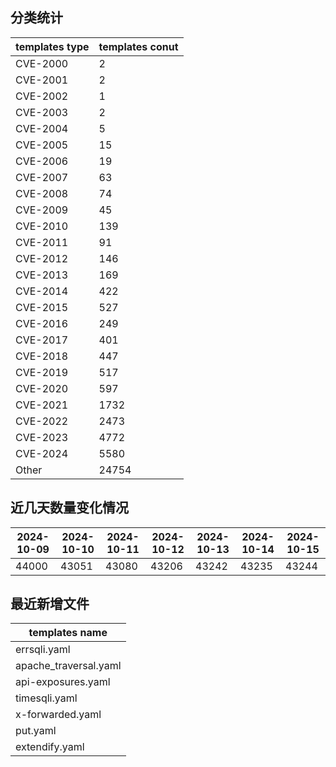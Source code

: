 ## 分类统计
| templates type | templates conut | 
| --- | --- |
| CVE-2000 | 2 |
| CVE-2001 | 2 |
| CVE-2002 | 1 |
| CVE-2003 | 2 |
| CVE-2004 | 5 |
| CVE-2005 | 15 |
| CVE-2006 | 19 |
| CVE-2007 | 63 |
| CVE-2008 | 74 |
| CVE-2009 | 45 |
| CVE-2010 | 139 |
| CVE-2011 | 91 |
| CVE-2012 | 146 |
| CVE-2013 | 169 |
| CVE-2014 | 422 |
| CVE-2015 | 527 |
| CVE-2016 | 249 |
| CVE-2017 | 401 |
| CVE-2018 | 447 |
| CVE-2019 | 517 |
| CVE-2020 | 597 |
| CVE-2021 | 1732 |
| CVE-2022 | 2473 |
| CVE-2023 | 4772 |
| CVE-2024 | 5580 |
| Other | 24754 |
## 近几天数量变化情况
|2024-10-09 | 2024-10-10 | 2024-10-11 | 2024-10-12 | 2024-10-13 | 2024-10-14 | 2024-10-15|
|--- | ------ | ------ | ------ | ------ | ------ | ---|
|44000 | 43051 | 43080 | 43206 | 43242 | 43235 | 43244|
## 最近新增文件
| templates name | 
| --- |
| errsqli.yaml |
| apache_traversal.yaml |
| api-exposures.yaml |
| timesqli.yaml |
| x-forwarded.yaml |
| put.yaml |
| extendify.yaml |

